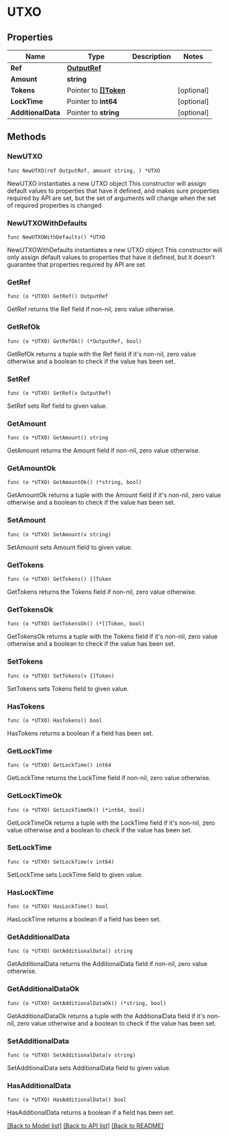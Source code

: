 # UTXO

## Properties

Name | Type | Description | Notes
------------ | ------------- | ------------- | -------------
**Ref** | [**OutputRef**](OutputRef.md) |  | 
**Amount** | **string** |  | 
**Tokens** | Pointer to [**[]Token**](Token.md) |  | [optional] 
**LockTime** | Pointer to **int64** |  | [optional] 
**AdditionalData** | Pointer to **string** |  | [optional] 

## Methods

### NewUTXO

`func NewUTXO(ref OutputRef, amount string, ) *UTXO`

NewUTXO instantiates a new UTXO object
This constructor will assign default values to properties that have it defined,
and makes sure properties required by API are set, but the set of arguments
will change when the set of required properties is changed

### NewUTXOWithDefaults

`func NewUTXOWithDefaults() *UTXO`

NewUTXOWithDefaults instantiates a new UTXO object
This constructor will only assign default values to properties that have it defined,
but it doesn't guarantee that properties required by API are set

### GetRef

`func (o *UTXO) GetRef() OutputRef`

GetRef returns the Ref field if non-nil, zero value otherwise.

### GetRefOk

`func (o *UTXO) GetRefOk() (*OutputRef, bool)`

GetRefOk returns a tuple with the Ref field if it's non-nil, zero value otherwise
and a boolean to check if the value has been set.

### SetRef

`func (o *UTXO) SetRef(v OutputRef)`

SetRef sets Ref field to given value.


### GetAmount

`func (o *UTXO) GetAmount() string`

GetAmount returns the Amount field if non-nil, zero value otherwise.

### GetAmountOk

`func (o *UTXO) GetAmountOk() (*string, bool)`

GetAmountOk returns a tuple with the Amount field if it's non-nil, zero value otherwise
and a boolean to check if the value has been set.

### SetAmount

`func (o *UTXO) SetAmount(v string)`

SetAmount sets Amount field to given value.


### GetTokens

`func (o *UTXO) GetTokens() []Token`

GetTokens returns the Tokens field if non-nil, zero value otherwise.

### GetTokensOk

`func (o *UTXO) GetTokensOk() (*[]Token, bool)`

GetTokensOk returns a tuple with the Tokens field if it's non-nil, zero value otherwise
and a boolean to check if the value has been set.

### SetTokens

`func (o *UTXO) SetTokens(v []Token)`

SetTokens sets Tokens field to given value.

### HasTokens

`func (o *UTXO) HasTokens() bool`

HasTokens returns a boolean if a field has been set.

### GetLockTime

`func (o *UTXO) GetLockTime() int64`

GetLockTime returns the LockTime field if non-nil, zero value otherwise.

### GetLockTimeOk

`func (o *UTXO) GetLockTimeOk() (*int64, bool)`

GetLockTimeOk returns a tuple with the LockTime field if it's non-nil, zero value otherwise
and a boolean to check if the value has been set.

### SetLockTime

`func (o *UTXO) SetLockTime(v int64)`

SetLockTime sets LockTime field to given value.

### HasLockTime

`func (o *UTXO) HasLockTime() bool`

HasLockTime returns a boolean if a field has been set.

### GetAdditionalData

`func (o *UTXO) GetAdditionalData() string`

GetAdditionalData returns the AdditionalData field if non-nil, zero value otherwise.

### GetAdditionalDataOk

`func (o *UTXO) GetAdditionalDataOk() (*string, bool)`

GetAdditionalDataOk returns a tuple with the AdditionalData field if it's non-nil, zero value otherwise
and a boolean to check if the value has been set.

### SetAdditionalData

`func (o *UTXO) SetAdditionalData(v string)`

SetAdditionalData sets AdditionalData field to given value.

### HasAdditionalData

`func (o *UTXO) HasAdditionalData() bool`

HasAdditionalData returns a boolean if a field has been set.


[[Back to Model list]](../README.md#documentation-for-models) [[Back to API list]](../README.md#documentation-for-api-endpoints) [[Back to README]](../README.md)


